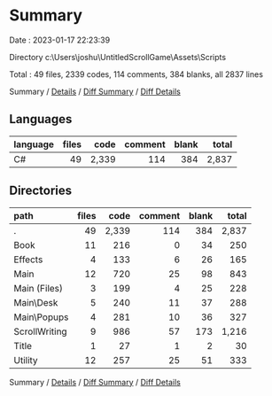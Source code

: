 # Summary

Date : 2023-01-17 22:23:39

Directory c:\\Users\\joshu\\UntitledScrollGame\\Assets\\Scripts

Total : 49 files,  2339 codes, 114 comments, 384 blanks, all 2837 lines

Summary / [Details](details.md) / [Diff Summary](diff.md) / [Diff Details](diff-details.md)

## Languages
| language | files | code | comment | blank | total |
| :--- | ---: | ---: | ---: | ---: | ---: |
| C# | 49 | 2,339 | 114 | 384 | 2,837 |

## Directories
| path | files | code | comment | blank | total |
| :--- | ---: | ---: | ---: | ---: | ---: |
| . | 49 | 2,339 | 114 | 384 | 2,837 |
| Book | 11 | 216 | 0 | 34 | 250 |
| Effects | 4 | 133 | 6 | 26 | 165 |
| Main | 12 | 720 | 25 | 98 | 843 |
| Main (Files) | 3 | 199 | 4 | 25 | 228 |
| Main\\Desk | 5 | 240 | 11 | 37 | 288 |
| Main\\Popups | 4 | 281 | 10 | 36 | 327 |
| ScrollWriting | 9 | 986 | 57 | 173 | 1,216 |
| Title | 1 | 27 | 1 | 2 | 30 |
| Utility | 12 | 257 | 25 | 51 | 333 |

Summary / [Details](details.md) / [Diff Summary](diff.md) / [Diff Details](diff-details.md)